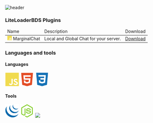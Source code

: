 ![header](https://capsule-render.vercel.app/api?type=waving&color=auto&height=300&section=header&text=Marginal538&fontSize=90&animation=scaleIn&fontAlignY=38&desc=Web%20developer%20and%20LiteLoaderBDS%20Plugin%20developer&descAlignY=60&descAlign=50)

### LiteLoaderBDS Plugins

<table>
  <thead>
    <td>Name</td>
    <td>Description</td>
    <td>Download</td>
  </thead>
  <tr>
    <td><img src="https://github.com/devicons/devicon/blob/master/icons/javascript/javascript-plain.svg" width="15px"/> MarginalChat</td>
    <td>Local and Global Chat for your server.</td>
    <td><a href="https://github.com/marginal538/MarginalChat">Download</a></td>
  </tr>
</table>

### Languages and tools
#### Languages
<p>
<img src="https://github.com/devicons/devicon/blob/master/icons/javascript/javascript-plain.svg" width="45px"/>
<img src="https://github.com/devicons/devicon/blob/master/icons/html5/html5-plain.svg" width="45px"/>
<img src="https://github.com/devicons/devicon/blob/master/icons/css3/css3-plain.svg" width="45px"/>
</p>

#### Tools
<p>
<img src="https://github.com/devicons/devicon/blob/master/icons/jquery/jquery-plain.svg" width="45px"/>
<img src="https://github.com/devicons/devicon/blob/master/icons/nodejs/nodejs-plain.svg" width="45px"/>
<img src="https://github.com/LiteLDev/docs/blob/main/assets/Logo.png?raw=true" width="45px"/>
</p>
